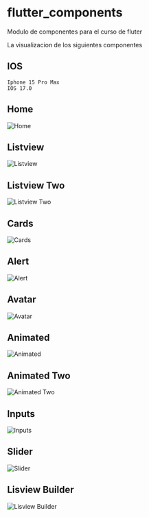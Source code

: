 # flutter_components

Modulo de componentes para  el curso de fluter

La visualizacion de los siguientes componentes

## IOS

```shell
Iphone 15 Pro Max
IOS 17.0
```

## Home
![Home](./img/1_home.png "Home")

## Listview
![Listview](./img/2_listview.png "Listview")

## Listview Two
![Listview Two](./img/3_listview.png "Listview Two")

## Cards
![Cards](./img/4_cards.png "Cards")

## Alert
![Alert](./img/5_alert.png "Alert")

## Avatar
![Avatar](./img/6_avatar.png "Avatar")

## Animated
![Animated](./img/7_animated.png "Animated")

## Animated Two
![Animated Two](./img/7_1_animated.png "Animated Two")

## Inputs
![Inputs](./img/8_inputs.png "Inputs")

## Slider
![Slider](./img/9_slider.png "Slider")

## Lisview Builder
![Lisview Builder](./img/10_lisviewbuilder.png "Lisview Builder")